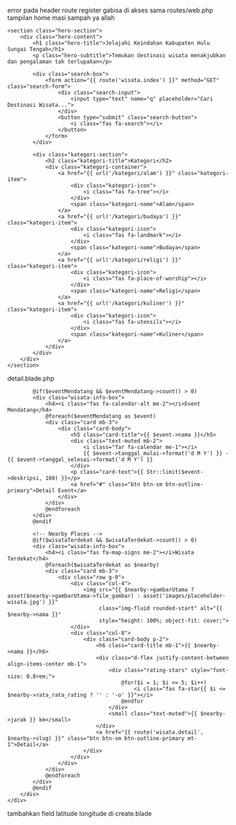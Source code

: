 error pada header route register gabisa di akses sama routes/web.php
tampilan home masi sampah ya allah

    <section class="hero-section">
        <div class="hero-content">
            <h1 class="hero-title">Jelajahi Keindahan Kabupaten Hulu Sungai Tengah</h1>
            <p class="hero-subtitle">Temukan destinasi wisata menakjubkan dan pengalaman tak terlupakan</p>
            
            <div class="search-box">
                <form action="{{ route('wisata.index') }}" method="GET" class="search-form">
                    <div class="search-input">
                        <input type="text" name="q" placeholder="Cari Destinasi Wisata...">
                    </div>
                    <button type="submit" class="search-button">
                        <i class="fas fa-search"></i>
                    </button>
                </form>
            </div>
            
            <div class="kategori-section">
                <h2 class="kategori-title">Kategori</h2>
                <div class="kategori-container">
                    <a href="{{ url('/kategori/alam') }}" class="kategori-item">
                        <div class="kategori-icon">
                            <i class="fas fa-tree"></i>
                        </div>
                        <span class="kategori-name">Alam</span>
                    </a>
                    <a href="{{ url('/kategori/budaya') }}" class="kategori-item">
                        <div class="kategori-icon">
                            <i class="fas fa-landmark"></i>
                        </div>
                        <span class="kategori-name">Budaya</span>
                    </a>
                    <a href="{{ url('/kategori/religi') }}" class="kategori-item">
                        <div class="kategori-icon">
                            <i class="fas fa-place-of-worship"></i>
                        </div>
                        <span class="kategori-name">Religi</span>
                    </a>
                    <a href="{{ url('/kategori/kuliner') }}" class="kategori-item">
                        <div class="kategori-icon">
                            <i class="fas fa-utensils"></i>
                        </div>
                        <span class="kategori-name">Kuliner</span>
                    </a>
                </div>
            </div>
        </div>
    </section>


detail.blade.php
 <!-- Upcoming Events -->
            @if($eventMendatang && $eventMendatang->count() > 0)
            <div class="wisata-info-box">
                <h4><i class="fas fa-calendar-alt me-2"></i>Event Mendatang</h4>
                @foreach($eventMendatang as $event)
                <div class="card mb-3">
                    <div class="card-body">
                        <h5 class="card-title">{{ $event->nama }}</h5>
                        <div class="text-muted mb-2">
                            <i class="far fa-calendar me-1"></i>
                            {{ $event->tanggal_mulai->format('d M Y') }} - {{ $event->tanggal_selesai->format('d M Y') }}
                        </div>
                        <p class="card-text">{{ Str::limit($event->deskripsi, 100) }}</p>
                        <a href="#" class="btn btn-sm btn-outline-primary">Detail Event</a>
                    </div>
                </div>
                @endforeach
            </div>
            @endif
            
            <!-- Nearby Places -->
            @if($wisataTerdekat && $wisataTerdekat->count() > 0)
            <div class="wisata-info-box">
                <h4><i class="fas fa-map-signs me-2"></i>Wisata Terdekat</h4>
                @foreach($wisataTerdekat as $nearby)
                <div class="card mb-3">
                    <div class="row g-0">
                        <div class="col-4">
                            <img src="{{ $nearby->gambarUtama ? asset($nearby->gambarUtama->file_gambar) : asset('images/placeholder-wisata.jpg') }}" 
                                 class="img-fluid rounded-start" alt="{{ $nearby->nama }}"
                                 style="height: 100%; object-fit: cover;">
                        </div>
                        <div class="col-8">
                            <div class="card-body p-2">
                                <h6 class="card-title mb-1">{{ $nearby->nama }}</h6>
                                <div class="d-flex justify-content-between align-items-center mb-1">
                                    <div class="rating-stars" style="font-size: 0.8rem;">
                                        @for($i = 1; $i <= 5; $i++)
                                            <i class="fas fa-star{{ $i <= $nearby->rata_rata_rating ? '' : '-o' }}"></i>
                                        @endfor
                                    </div>
                                    <small class="text-muted">{{ $nearby->jarak }} km</small>
                                </div>
                                <a href="{{ route('wisata.detail', $nearby->slug) }}" class="btn btn-sm btn-outline-primary mt-1">Detail</a>
                            </div>
                        </div>
                    </div>
                </div>
                @endforeach
            </div>
            @endif
        </div>
    </div>
</div>

tambahkan field latitude longitude di create.blade